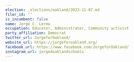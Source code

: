 ```yaml
---
election: _elections/oakland/2023-11-07.md
filer_id: ''
is_incumbent: false
name: Jorge C. Lerma
occupation: Educator, Administrator, Community activist
party_affiliation: Democrat
twitter_url: JorgeforOakland/
website_url: https://jorgeforoakland.org/
facebook_url: https://www.facebook.com/JorgeforOakland/
instagram_url: jorge4oaklandschools
---
```

